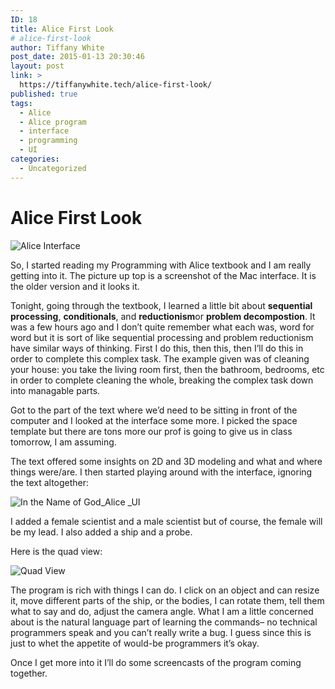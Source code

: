 ```yaml
---
ID: 18
title: Alice First Look
# alice-first-look
author: Tiffany White
post_date: 2015-01-13 20:30:46
layout: post
link: >
  https://tiffanywhite.tech/alice-first-look/
published: true
tags:
  - Alice
  - Alice program
  - interface
  - programming
  - UI
categories:
  - Uncategorized
---
```

<h1>Alice First Look</h1>

<img src="http://helloburgh.me/wp-content/uploads/2015/01/wpid-img_2628.jpg" alt="Alice Interface" />


<p>So, I started reading my Programming with Alice textbook and I am really getting into it. The picture up top is a screenshot of the Mac interface. It is the older version and it looks it.</p>

<p>Tonight, going through the textbook, I learned a little bit about <strong>sequential processing</strong>, <strong>conditionals</strong>, and <strong>reductionism</strong>or <strong>problem decompostion</strong>. It was a few hours ago and I don&#8217;t quite remember what each was, word for word but it is sort of like sequential processing and problem reductionism have similar ways of thinking. First I do this, then this, then I&#8217;ll do this in order to complete this complex task. The example given was of cleaning your house: you take the living room first, then the bathroom, bedrooms, etc in order to complete cleaning the whole, breaking the complex task down into managable parts.</p>

<p>Got to the part of the text where we&#8217;d need to be sitting in front of the computer and I looked at the interface some more. I picked the space template but there are tons more our prof is going to give us in class tomorrow, I am assuming.</p>

<p>The text offered some insights on 2D and 3D modeling and what and where things were/are. I then started playing around with the interface, ignoring the text altogether:</p>

<img src="http://helloburgh.me/wp-content/uploads/2015/01/wpid-img_2631.jpg" alt="In the Name of God_Alice _UI" />


<p>I added a female scientist and a male scientist but of course, the female will be my lead. I also added a ship and a probe.</p>

<p>Here is the quad view:</p>

<img src="http://helloburgh.me/wp-content/uploads/2015/01/wpid-img_2632.jpg" alt="Quad View" />


<p>The program is rich with things I can do. I click on an object and can resize it, move different parts of the ship, or the bodies, I can rotate them, tell them what to say and do, adjust the camera angle. What I am a little concerned about is the natural language part of learning the commands&#8211; no technical programmers speak and you can&#8217;t really write a bug. I guess since this is just to whet the appetite of would-be programmers it&#8217;s okay.</p>

<p>Once I get more into it I&#8217;ll do some screencasts of the program coming together.</p>